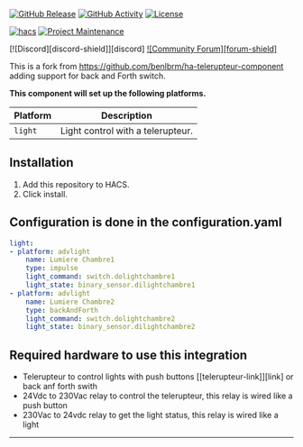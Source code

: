 [![GitHub Release][releases-shield]][releases]
[![GitHub Activity][commits-shield]][commits]
[![License][license-shield]][license]

[![hacs][hacsbadge]][hacs]
[![Project Maintenance][maintenance-shield]][user_profile]

[![Discord][discord-shield]][discord]
[![Community Forum][forum-shield]][forum]

This is a fork from https://github.com/benlbrm/ha-telerupteur-component adding support for back and Forth switch.

**This component will set up the following platforms.**

Platform | Description
-- | --
`light` | Light control with a telerupteur.


## Installation

1. Add this repository to HACS.
2. Click install.


## Configuration is done in the configuration.yaml
```yaml
light:
- platform: advlight
    name: Lumiere Chambre1
    type: impulse
    light_command: switch.dolightchambre1
    light_state: binary_sensor.dilightchambre1
- platform: advlight
    name: Lumiere Chambre2
    type: backAndForth
    light_command: switch.dolightchambre2
    light_state: binary_sensor.dilightchambre2
```

## Required hardware to use this integration

- Telerupteur to control lights with push buttons [[telerupteur-link]][link] or back anf forth swith
- 24Vdc to 230Vac relay to control the telerupteur, this relay is wired like a push button
- 230Vac to 24vdc relay to get the light status, this relay is wired like a light

<!---->

***

[integration_advlight]: https://github.com/Elwinmage/ha-adv-light-component
[commits-shield]: https://img.shields.io/github/commit-activity/y/Elwinmage/ha-adv-light-component.svg?style=for-the-badge
[commits]: https://github.com/Elwinmage/ha-adv-light-component/commits/master
[hacs]: https://hacs.xyz
[hacsbadge]: https://img.shields.io/badge/HACS-Custom-orange.svg?style=for-the-badge
[exampleimg]: example.png
[forum]: https://community.home-assistant.io/
[license]: https://github.com/Elwinmage/ha-adv-light-component/blob/main/LICENSE
[license-shield]: https://img.shields.io/github/license/Elwinmage/ha-adv-light-component.svg?style=for-the-badge
[maintenance-shield]: https://img.shields.io/badge/maintainer-Elwinmage-blue.svg?style=for-the-badge
[releases-shield]: https://img.shields.io/github/release/Elwinmage/ha-adv-light-component.svg?style=for-the-badge
[releases]: https://github.com/Elwinmage/ha-adv-light-component/releases
[user_profile]: https://github.com/Elwinmage

